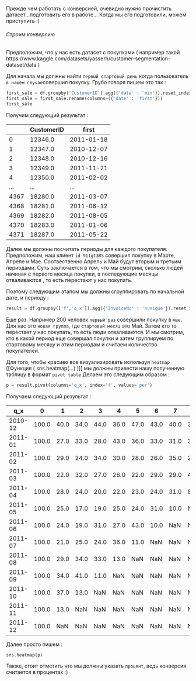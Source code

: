 Прежде чем работать с конверсией, очевидно нужно прочистить датасет...подготовить его в работе...
Когда мы его подготовили, можем приступить :)

<h6>Строим конверсию</h6>
Предположим, что у нас есть датасет с покупками ( например такой https://www.kaggle.com/datasets/yasserh/customer-segmentation-dataset/data )

Для начала мы должны найти `первый стартовый день` когда пользователь `в нашем случае`совершил покупку. Грубо говоря пишем это так : 

```python
first_sale = df.groupby('CustomerID').agg({'date' : 'min'}).reset_index()
first_sale = first_sale.rename(columns=({'date' : 'first'}))
first_sale
```

Получим следующий результат :

|      | CustomerID | first      |
| ---- | ---------- | ---------- |
| 0    | 12346.0    | 2011-01-18 |
| 1    | 12347.0    | 2010-12-07 |
| 2    | 12348.0    | 2010-12-16 |
| 3    | 12349.0    | 2011-11-21 |
| 4    | 12350.0    | 2011-02-02 |
| ...  | ...        | ...        |
| 4367 | 18280.0    | 2011-03-07 |
| 4368 | 18281.0    | 2011-06-12 |
| 4369 | 18282.0    | 2011-08-05 |
| 4370 | 18283.0    | 2011-01-06 |
| 4371 | 18287.0    | 2011-05-22 |
Далее мы должны посчитать периоды для каждого покупателя. Предположим, наш клиент `id 911gt3RS` совершил покупку в Марте, Апреле и Мае. Соотвественно Апрель и Май будут вторым и третьим периодами. Суть заключается в том, что мы смотрим, сколько людей начиная с первого месяца покупки, в последующие месяцы отваливаются , то есть перестают у нас покупать. 

Поэтому следующим этапом мы должны сгруппировать по начальной дате, и периоду : 

```python 
result = df.groupby(['f','q_x']).agg({'InvoiceNo' : 'nunique'}).reset_index()
```

Еще раз. Например 200 человек `первый раз` совершили покупку в `мае`. Для нас это `новая группа`, где `стартовый месяц` это Май. Затем кто то перестает у нас покупать, то есть люди отваливаются. И мы смотрим, кто в какой период еще совершал покупки и затем группируем по стартовому месяцу и этим периодам и считаем количество покупателей. 

Для того, чтобы красиво все визуализировать используя `heatmap` [[Функция ( sns.heatmap(...) )]]  мы должны привести нашу полученную таблицу в формат `pivot table`
Делаем это следующим образом : 

```python 
p = result.pivot(columns='q_x', index='f', values='per')
```

Получаем следующий результат : 

| q_x     | 0     | 1    | 2    | 3    | 4    | 5    | 6    | 7    | 8    | 9    | 10   | 11   | 12   |
| ------- | ----- | ---- | ---- | ---- | ---- | ---- | ---- | ---- | ---- | ---- | ---- | ---- | ---- |
| 2010-12 | 100.0 | 40.0 | 34.0 | 44.0 | 36.0 | 47.0 | 43.0 | 40.0 | 39.0 | 47.0 | 45.0 | 66.0 | 23.0 |
| 2011-01 | 100.0 | 27.0 | 33.0 | 28.0 | 43.0 | 36.0 | 33.0 | 31.0 | 35.0 | 43.0 | 52.0 | 16.0 | NaN  |
| 2011-02 | 100.0 | 29.0 | 24.0 | 34.0 | 30.0 | 28.0 | 26.0 | 35.0 | 29.0 | 39.0 | 8.0  | NaN  | NaN  |
| 2011-03 | 100.0 | 22.0 | 32.0 | 27.0 | 26.0 | 22.0 | 29.0 | 29.0 | 41.0 | 9.0  | NaN  | NaN  | NaN  |
| 2011-04 | 100.0 | 28.0 | 24.0 | 20.0 | 22.0 | 23.0 | 24.0 | 31.0 | 8.0  | NaN  | NaN  | NaN  | NaN  |
| 2011-05 | 100.0 | 25.0 | 17.0 | 19.0 | 25.0 | 24.0 | 31.0 | 10.0 | NaN  | NaN  | NaN  | NaN  | NaN  |
| 2011-06 | 100.0 | 24.0 | 19.0 | 31.0 | 27.0 | 43.0 | 10.0 | NaN  | NaN  | NaN  | NaN  | NaN  | NaN  |
| 2011-07 | 100.0 | 21.0 | 25.0 | 24.0 | 36.0 | 11.0 | NaN  | NaN  | NaN  | NaN  | NaN  | NaN  | NaN  |
| 2011-08 | 100.0 | 29.0 | 34.0 | 33.0 | 13.0 | NaN  | NaN  | NaN  | NaN  | NaN  | NaN  | NaN  | NaN  |
| 2011-09 | 100.0 | 34.0 | 41.0 | 11.0 | NaN  | NaN  | NaN  | NaN  | NaN  | NaN  | NaN  | NaN  | NaN  |
| 2011-10 | 100.0 | 37.0 | 13.0 | NaN  | NaN  | NaN  | NaN  | NaN  | NaN  | NaN  | NaN  | NaN  | NaN  |
| 2011-11 | 100.0 | 13.0 | NaN  | NaN  | NaN  | NaN  | NaN  | NaN  | NaN  | NaN  | NaN  | NaN  | NaN  |
| 2011-12 | 100.0 | NaN  | NaN  | NaN  | NaN  | NaN  | NaN  | NaN  | NaN  | NaN  | NaN  | NaN  | NaN  |

Далее просто пишем : 

```python 
sns.heatmap(p)
```

Также, стоит отметить что мы должны указать `процент`, ведь конверсия считается в процентах :)

